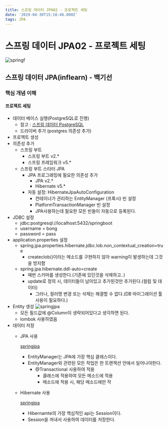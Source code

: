 ```yaml
---
title: 스프링 데이터 JPA02 - 프로젝트 세팅
date: '2019-04-30T15:18:46.000Z'
tags: JPA
---
```


# 스프링 데이터 JPA02 - 프로젝트 세팅

![springf](../../.gitbook/assets/jpa_logo.png)

## 스프링 데이터 JPA\(inflearn\) - 백기선

### 핵심 개념 이해

#### 프로젝트 세팅

* 데이터 베이스 실행\(PostgreSQL로 진행\)
  * 참고 : [스프링 데이터 PostgreSQL](https://cyr9210.github.io/2019/04/15/Spring/springboot13/#PostgreSQL-%ED%8F%AC%EC%8A%A4%ED%8A%B8%EA%B7%B8%EB%A0%88%EC%8A%A4)
  * 드라이버 추가 \(postgres 의존성 추가\)
* 프로젝트 생성
* 의존성 추가
  * 스프링 부트
    * 스프링 부트 v2.\*
    * 스프링 프레임워크 v5.\*
  * 스프링 부트 스타터 JPA
    * JPA 프로그래밍에 필요한 의존성 추가
      * JPA v2.\*
      * Hibernate v5.\*
    * 자동 설정: HibernateJpaAutoConfiguration
      * 컨테이너가 관리하는 EntityManager \(프록시\) 빈 설정
      * PlatformTransactionManager 빈 설정
      * JPA사용하는데 필요한 모든 빈들이 자동으로 등록된다.
* JDBC 설정
  * jdbc:postgresql://localhost:5432/springboot
  * username = bong
  * password = pass
* application.properties 설정
  * spring.jpa.properties.hibernate.jdbc.lob.non\_contextual\_creation=true
    * createclob\(\)이라는 메소드를 구현하지 않아 warning이 발생하는데 그것을 방지함
  * spring.jpa.hibernate.ddl-auto=create
    * 매번 스키마를 생성한다.\(기존에 있던것을 삭제하고..\)
    * update로 정의 시, 데이터들이 남아있고 추가된것만 추가된다.\(컬럼 및 데이터\)
      * 그러나, 컬러명 변경 또는 삭제는 해결할 수 없다.\(DB 마이그레이션 툴 사용이 필요하다.\)
* Entity 생성 ![springjpa](../../.gitbook/assets/jpa02-1.png)
  * 모든 필드값에 @Column이 생략되어있다고 생각하면 된다.
  * lombok 사용하였음
* 데이터 저장
  * JPA 사용

      [springjpa](https://github.com/cyr9210/Devlog/tree/9a934dfcd84f0e5dd4ab8b4b841fefa9105f1d3b/images/jpa/jpa02-2.png)

    * EntityManager는 JPA에 가장 핵심 클래스이다.
    * EntityManager와 관련된 모든 작업은 한 트랜잭션 안에서 일어나야한다.
      * @Transactional 사용하여 적용
        * 클래스에 적용하여 모든 메소드에 적용
        * 메소드에 적용 시, 해당 메소드에만 작

  * Hibernate 사용

      [springjpa](https://github.com/cyr9210/Devlog/tree/9a934dfcd84f0e5dd4ab8b4b841fefa9105f1d3b/images/jpa/jpa02-3.png)

    * Hibernamte의 가장 핵심적인 api는 Session이다.
    * Session을 꺼내서 사용하여 데이터를 저장한다. 

